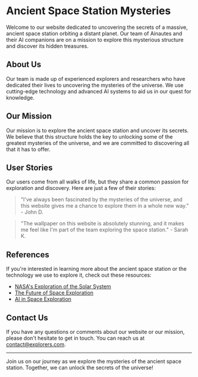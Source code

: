 <!--font:Montserrat-->

# Ancient Space Station Mysteries

Welcome to our website dedicated to uncovering the secrets of a massive, ancient space station orbiting a distant planet. Our team of Ainautes and their AI companions are on a mission to explore this mysterious structure and discover its hidden treasures.

## About Us

Our team is made up of experienced explorers and researchers who have dedicated their lives to uncovering the mysteries of the universe. We use cutting-edge technology and advanced AI systems to aid us in our quest for knowledge.

## Our Mission

Our mission is to explore the ancient space station and uncover its secrets. We believe that this structure holds the key to unlocking some of the greatest mysteries of the universe, and we are committed to discovering all that it has to offer.

## User Stories

Our users come from all walks of life, but they share a common passion for exploration and discovery. Here are just a few of their stories:

> "I've always been fascinated by the mysteries of the universe, and this website gives me a chance to explore them in a whole new way." - John D.

> "The wallpaper on this website is absolutely stunning, and it makes me feel like I'm part of the team exploring the space station." - Sarah K.

## References

If you're interested in learning more about the ancient space station or the technology we use to explore it, check out these resources:

- [NASA's Exploration of the Solar System](#)
- [The Future of Space Exploration](#)
- [AI in Space Exploration](#)

## Contact Us

If you have any questions or comments about our website or our mission, please don't hesitate to get in touch. You can reach us at [contact@explorers.com](mailto:contact@explorers.com).

---

Join us on our journey as we explore the mysteries of the ancient space station. Together, we can unlock the secrets of the universe!

<!--

Write me content for website with wallpaper which alt text is:

"A team of Ainautes and their AI companions exploring a massive, ancient space station orbiting a distant planet."

The name/title of the page should not be 1:1 copy of the alt text but rather a real content of the website which is using this wallpaper.

- Use markdown format 
- Start with heading
- Heading should be short and concise
- The content should look like a real website 
- The website should not be about the wallpaper, wallpaper is just a related background
- Heading should be contain work "wallpaper" or "background"
- Include real sections like references, contact, user stories, etc. use things relevant to the page purpose.
- Feel free to use structure like headings, bullets, numbering, blockquotes, paragraphs, horizontal lines, etc.
- You can use formatting like bold or _italic_
- You can include UTF-8 emojis
- Links should be only #hash anchors (and you can refer to the document itself)
- Do not include images


---


# Exploring the Mysteries of the Ancient Space Station

Welcome to our website dedicated to uncovering the secrets of a massive, ancient space station orbiting a distant planet. Our team of Ainautes and their AI companions are on a mission to explore this mysterious structure and discover its hidden treasures.

## About Us

Our team is made up of experienced explorers and researchers who have dedicated their lives to uncovering the mysteries of the universe. We use cutting-edge technology and advanced AI systems to aid us in our quest for knowledge.

## Our Mission

Our mission is to explore the ancient space station and uncover its secrets. We believe that this structure holds the key to unlocking some of the greatest mysteries of the universe, and we are committed to discovering all that it has to offer.

## User Stories

Our users come from all walks of life, but they share a common passion for exploration and discovery. Here are just a few of their stories:

> "I've always been fascinated by the mysteries of the universe, and this website gives me a chance to explore them in a whole new way." - John D.

> "The wallpaper on this website is absolutely stunning, and it makes me feel like I'm part of the team exploring the space station." - Sarah K.

## References

If you're interested in learning more about the ancient space station or the technology we use to explore it, check out these resources:

- [NASA's Exploration of the Solar System](#)
- [The Future of Space Exploration](#)
- [AI in Space Exploration](#)

## Contact Us

If you have any questions or comments about our website or our mission, please don't hesitate to get in touch. You can reach us at [contact@explorers.com](mailto:contact@explorers.com).

---

Join us on our journey as we explore the mysteries of the ancient space station. Together, we can unlock the secrets of the universe!


---


Write me a Google font which is best fitting for the website.

Pick from the list:
- Lobster
- Cinzel Decorative
- Roboto
- Cormorant Garamond
- Montserrat
- Creepster
- IBM Plex Sans
- Alegreya
- Poppins
- Futura
- Orbitron
- Dancing Script
- Barlow Condensed
- Inter
- Cabin
- Lato
- Playfair Display
- Raleway
- Open Sans
- Great Vibes
- Cinzel
- Exo 2


Write just the font name nothing else.


---


Montserrat

-->
